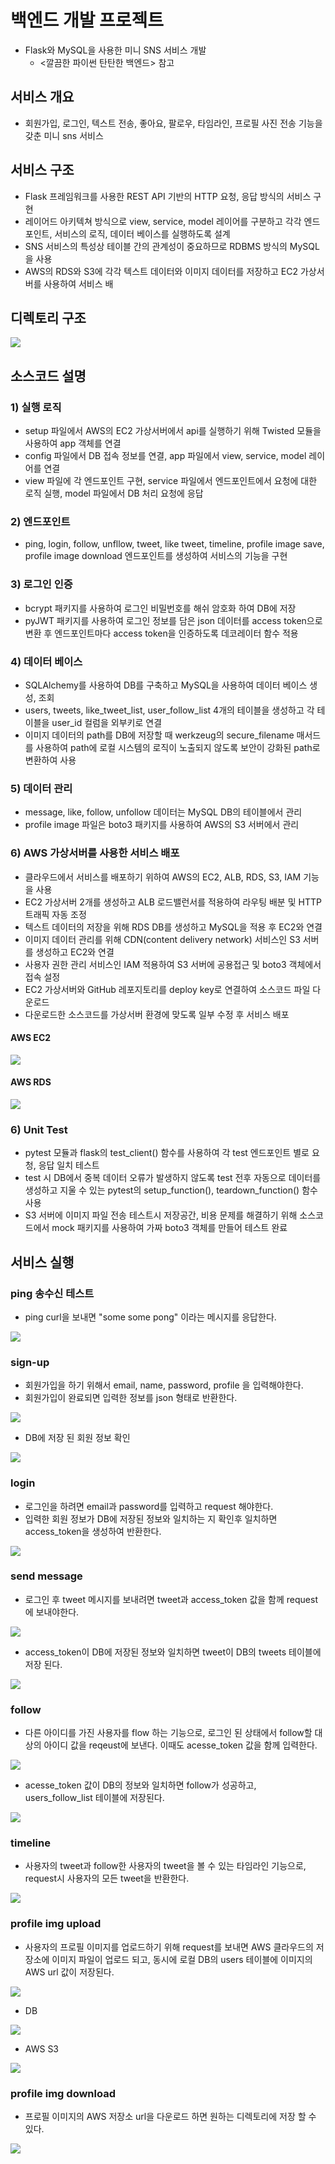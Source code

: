 # 백엔드 개발 프로젝트
- Flask와 MySQL을 사용한 미니 SNS 서비스 개발
   - <깔끔한 파이썬 탄탄한 백엔드> 참고

## 서비스 개요
- 회원가입, 로그인, 텍스트 전송, 좋아요, 팔로우, 타임라인, 프로필 사진 전송 기능을 갖춘 미니 sns 서비스

## 서비스 구조
- Flask 프레임워크를 사용한 REST API 기반의 HTTP 요청, 응답 방식의 서비스 구현
- 레이어드 아키텍쳐 방식으로 view, service, model 레이어를 구분하고 각각 엔드포인트, 서비스의 로직, 데이터 베이스를 실행하도록 설계
- SNS 서비스의 특성상 테이블 간의 관계성이 중요하므로 RDBMS 방식의 MySQL을 사용
- AWS의 RDS와 S3에 각각 텍스트 데이터와 이미지 데이터를 저장하고 EC2 가상서버를 사용하여 서비스 배 

## 디렉토리 구조
<img src="./images/dir_structure.png">

## 소스코드 설명

### 1) 실행 로직
- setup 파일에서 AWS의 EC2 가상서버에서 api를 실행하기 위해 Twisted 모듈을 사용하여 app 객체를 연결
- config 파일에서 DB 접속 정보를 연결, app 파일에서 view, service, model 레이어를 연결
- view 파일에 각 엔드포인트 구현, service 파일에서 엔드포인트에서 요청에 대한 로직 실행, model 파일에서 DB 처리 요청에 응답

### 2) 엔드포인트
- ping, login, follow, unfllow, tweet, like tweet, timeline, profile image save, profile image download 엔드포인트를 생성하여 서비스의 기능을 구현

### 3) 로그인 인증
- bcrypt 패키지를 사용하여 로그인 비밀번호를 해쉬 암호화 하여 DB에 저장
- pyJWT 패키지를 사용하여 로그인 정보를 담은 json 데이터를 access token으로 변환 후 엔드포인트마다 access token을 인증하도록 데코레이터 함수 적용

### 4) 데이터 베이스
- SQLAlchemy를 사용하여 DB를 구축하고 MySQL을 사용하여 데이터 베이스 생성, 조회 
- users, tweets, like_tweet_list, user_follow_list 4개의 테이블을 생성하고 각 테이블을 user_id 컬럼을 외부키로 연결
- 이미지 데이터의 path를 DB에 저장할 때 werkzeug의 secure_filename 매서드를 사용하여 path에 로컬 시스템의 로직이 노출되지 않도록 보안이 강화된 path로 변환하여 사용

### 5) 데이터 관리
- message, like, follow, unfollow 데이터는 MySQL DB의 테이블에서 관리
- profile image 파일은 boto3 패키지를 사용하여 AWS의 S3 서버에서 관리

### 6) AWS 가상서버를 사용한 서비스 배포
- 클라우드에서 서비스를 배포하기 위하여 AWS의 EC2, ALB, RDS, S3, IAM 기능을 사용
- EC2 가상서버 2개를 생성하고 ALB 로드밸런서를 적용하여 라우팅 배분 및 HTTP 트래픽 자동 조정
- 텍스트 데이터의 저장을 위해 RDS DB를 생성하고 MySQL을 적용 후 EC2와 연결
- 이미지 데이터 관리를 위해 CDN(content delivery network) 서비스인 S3 서버를 생성하고 EC2와 연결
- 사용자 권한 관리 서비스인 IAM 적용하여 S3 서버에 공용접근 및 boto3 객체에서 접속 설정
- EC2 가상서버와 GitHub 레포지토리를 deploy key로 연결하여 소스코드 파일 다운로드
- 다운로드한 소스코드를 가상서버 환경에 맞도록 일부 수정 후 서비스 배포

#### AWS EC2
<img src="./images/aws_ec2.png">

#### AWS RDS
<img src="./images/aws_rds.png">

### 6) Unit Test
- pytest 모듈과 flask의 test_client() 함수를 사용하여 각 test 엔드포인트 별로 요청, 응답 일치 테스트
- test 시 DB에서 중복 데이터 오류가 발생하지 않도록 test 전후 자동으로 데이터를 생성하고 지울 수 있는 pytest의 setup_function(), teardown_function() 함수 사용
- S3 서버에 이미지 파일 전송 테스트시 저장공간, 비용 문제를 해결하기 위해 소스코드에서 mock 패키지를 사용하여 가짜 boto3 객체를 만들어 테스트 완료

## 서비스 실행

### ping 송수신 테스트
- ping curl을 보내면 "some some pong" 이라는 메시지를 응답한다.

<img src="./images/ping.png">

### sign-up
- 회원가입을 하기 위해서 email, name, password, profile 을 입력해야한다. 
- 회원가입이 완료되면 입력한 정보를 json 형태로 반환한다.

<img src="./images/sign_up.png">

- DB에 저장 된 회원 정보 확인

<img src="./images/sign_up_db.png">

### login
- 로그인을 하려면 email과 password를 입력하고 request 해야한다. 
- 입력한 회원 정보가 DB에 저장된 정보와 일치하는 지 확인후 일치하면 access_token을 생성하여 반환한다.

<img src="./images/login.png">

### send message
- 로그인 후 tweet 메시지를 보내려면 tweet과 access_token 값을 함께 request에 보내야한다.

<img src="./images/tweet.png">

- access_token이 DB에 저장된 정보와 일치하면 tweet이 DB의 tweets 테이블에 저장 된다.

<img src="./images/tweet_db.png">

### follow
- 다른 아이디를 가진 사용자를 flow 하는 기능으로, 로그인 된 상태에서 follow할 대상의 아이디 값을 reqeust에 보낸다. 이때도 acesse_token 값을 함께 입력한다.

<img src="./images/follow.png">

- acesse_token 값이 DB의 정보와 일치하면 follow가 성공하고, users_follow_list 테이블에 저장된다.

<img src="./images/follow_db.png">

### timeline
- 사용자의 tweet과 follow한 사용자의 tweet을 볼 수 있는 타임라인 기능으로, request시 사용자의 모든 tweet을 반환한다.

<img src="./images/timeline.png">

### profile img upload
- 사용자의 프로필 이미지를 업로드하기 위해 request를 보내면 AWS 클라우드의 저장소에 이미지 파일이 업로드 되고, 동시에 로컬 DB의 users 테이블에 이미지의 AWS url 값이 저장된다.

<img src="./images/profile_img_upload.png">

- DB

<img src="./images/profile_img_upload_db.png">

- AWS S3

<img src="./images/profile_img_upload_aws.png">

### profile img download
- 프로필 이미지의 AWS 저장소 url을 다운로드 하면 원하는 디렉토리에 저장 할 수 있다. 

<img src="./images/profile_img_download.png">

